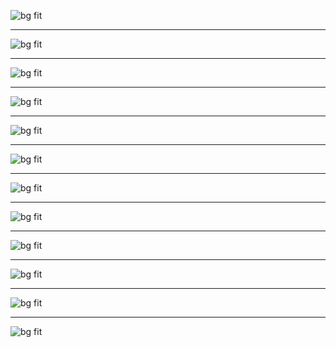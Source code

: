 <!--
theme: ml
size: 16:9
headingDivider: 1
style: |
  :root {font-size: 24pt}
-->


![bg fit](/{{it.results.figs.plain.all}})

---
![bg fit](/{{it.results.figs.plain.a}})

---
![bg fit](/{{it.results.figs.plain.b}})

---
![bg fit](/{{it.results.figs.plain.c}})

---
![bg fit](/{{it.results.figs.spectral.all}})

---
![bg fit](/{{it.results.figs.spectral.a}})

---
![bg fit](/{{it.results.figs.spectral.b}})

---
![bg fit](/{{it.results.figs.spectral.c}})

---
![bg fit](/{{it.results.figs.trajectory.all}})

---
![bg fit](/{{it.results.figs.trajectory.a}})

---
![bg fit](/{{it.results.figs.trajectory.b}})

---
![bg fit](/{{it.results.figs.trajectory.c}})